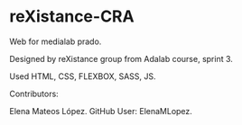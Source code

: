 # reXistance-CRA
Web for medialab prado.

Designed by reXistance group from Adalab course, sprint 3.

Used HTML, CSS, FLEXBOX, SASS, JS.

Contributors:

Elena Mateos López. GitHub User: ElenaMLopez.

